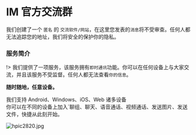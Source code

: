 # <i class="far fa-comments"></i> IM 官方交流群
我们创建了一个 `匿名` 的  `交流软件/网站`，在这里您发表的`消息`将不受审查。任何人都无法追踪您的地址，我们将安全的保护你的隐私。

### <i class="fas fa-atlas"></i> 服务简介
!> 我们提供了一项服务，该服务拥有`即时通讯`功能。你可以在任何设备上与大家交流，并且该服务不受监督。任何人都无法查看`你的信息`。


<!-- panels:start -->
<!-- div:title-panel -->

  **<i class="fas fa-user-shield"></i> 随时随地，任意设备。**

<!-- div:left-panel -->

  我们支持 <i class="fab fa-android"></i>Android、<i class="fab fa-windows"></i>Windows、<i class="fab fa-apple"></i>iOS、<i class="fab fa-chrome"></i>Web 诸多设备  
  你可以在不同的设备上加入`聊组、聊天、语音通话、视频通话、发送图片、发送文件，快捷从此刻开始。

<!-- div:right-panel -->

  ![hpic2820.jpg](https://i.loli.net/2021/08/18/wAXhCaOYInJ9yqR.jpg)

<!-- panels:end -->
